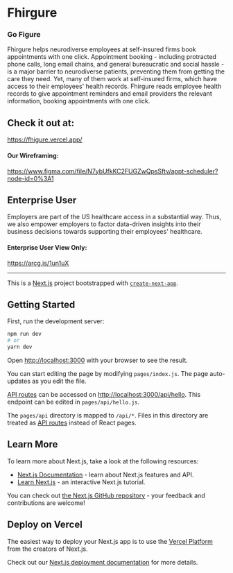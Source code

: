 # Fhirgure
### Go Figure

Fhirgure helps neurodiverse employees at self-insured firms book appointments with one click. Appointment booking - including protracted phone calls, long email chains, and general bureaucratic and social hassle - is a major barrier to neurodiverse patients, preventing them from getting the care they need. Yet, many of them work at self-insured firms, which have access to their employees' health records. Fhirgure reads employee health records to give appointment reminders and email providers the relevant information, booking appointments with one click.

## Check it out at:
https://fhigure.vercel.app/

#### Our Wireframing:
https://www.figma.com/file/N7ybUfkKC2FUGZwQpsSftv/appt-scheduler?node-id=0%3A1

## Enterprise User
Employers are part of the US healthcare access in a substantial way. Thus, we also empower employers to factor data-driven insights into their business decisions towards supporting their employees' healthcare.

#### Enterprise User View Only:
https://arcg.is/1un1uX

---

This is a [Next.js](https://nextjs.org/) project bootstrapped with [`create-next-app`](https://github.com/vercel/next.js/tree/canary/packages/create-next-app).

## Getting Started

First, run the development server:

```bash
npm run dev
# or
yarn dev
```

Open [http://localhost:3000](http://localhost:3000) with your browser to see the result.

You can start editing the page by modifying `pages/index.js`. The page auto-updates as you edit the file.

[API routes](https://nextjs.org/docs/api-routes/introduction) can be accessed on [http://localhost:3000/api/hello](http://localhost:3000/api/hello). This endpoint can be edited in `pages/api/hello.js`.

The `pages/api` directory is mapped to `/api/*`. Files in this directory are treated as [API routes](https://nextjs.org/docs/api-routes/introduction) instead of React pages.

## Learn More

To learn more about Next.js, take a look at the following resources:

- [Next.js Documentation](https://nextjs.org/docs) - learn about Next.js features and API.
- [Learn Next.js](https://nextjs.org/learn) - an interactive Next.js tutorial.

You can check out [the Next.js GitHub repository](https://github.com/vercel/next.js/) - your feedback and contributions are welcome!

## Deploy on Vercel

The easiest way to deploy your Next.js app is to use the [Vercel Platform](https://vercel.com/new?utm_medium=default-template&filter=next.js&utm_source=create-next-app&utm_campaign=create-next-app-readme) from the creators of Next.js.

Check out our [Next.js deployment documentation](https://nextjs.org/docs/deployment) for more details.
